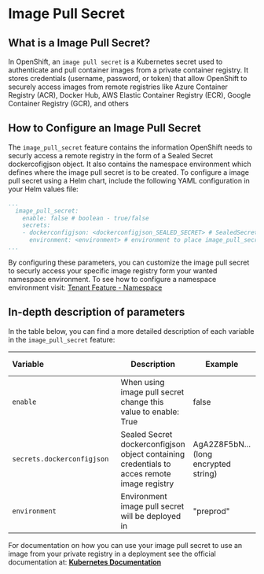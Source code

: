 # Image Pull Secret

## What is a Image Pull Secret?

In OpenShift, an `image pull secret` is a Kubernetes secret used to authenticate and pull container images from a private container registry. It stores credentials (username, password, or token) that allow OpenShift to securely access images from remote registries like Azure Container Registry (ACR), Docker Hub, AWS Elastic Container Registry (ECR), Google Container Registry (GCR), and others

## How to Configure an Image Pull Secret

The `image_pull_secret` feature contains the information OpenShift needs to securly access a remote registry in the form of a Sealed Secret dockercofigjson object. It also contains the namespace environment which defines where the image pull secret is to be created. To configure a image pull secret using a Helm chart, include the following YAML configuration in your Helm values file:


```yaml
...
  image_pull_secret:
    enable: false # boolean - true/false
    secrets:
    - dockerconfigjson: <dockerconfigjson_SEALED_SECRET> # SealedSecret dockerconfigjson object 
      environment: <environment> # environment to place image_pull_secret
...
```

By configuring these parameters, you can customize the image pull secret to securly access your specific image registry form your wanted namespace environment. To see how to configure a namespace environment visit: [Tenant Feature - Namespace](./namespace.md)

## In-depth description of parameters

In the table below, you can find a more detailed description of each variable in the `image_pull_secret` feature:

| <div style="width:205px">**Variable**</div>           | **Description**                                                                      | **Example**                                | **Type**   | **Default Value**
|:------------------------------|---------------------------------------------------------------------------------------|--------------------------------------------|:------------|--------|
| `enable`                         | When using image pull secret change this value to enable: True                                              | false                                  | boolean     | false |
| `secrets.dockerconfigjson`                | Sealed Secret dockerconfigjson object containing credentials to acces remote image registry                                | AgA2Z8F5bN... (long encrypted string) | String     | "" |
| `environment`                | Environment image pull secret will be deployed in                                 | "preprod"                   | String     | "" |

For documentation on how you can use your image pull secret to use an image from your private registry in a deployment see the official documentation at: [**Kubernetes Documentation**](https://kubernetes.io/docs/tasks/configure-pod-container/pull-image-private-registry/#create-a-pod-that-uses-your-secret) 